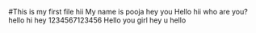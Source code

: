 #This is my first file
hii
My name is pooja
hey you
Hello hii who are you?
hello hi hey
1234567123456
Hello you girl
hey u hello